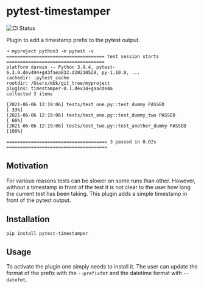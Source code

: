 # pytest-timestamper

![CI Status](https://github.com/mbkroese/pytest-timestamper/actions/workflows/main.yml/badge.svg)

Plugin to add a timestamp prefix to the pytest output.

```
➜ myproject python3 -m pytest -v
==================================== test session starts ====================================
platform darwin -- Python 3.9.4, pytest-6.3.0.dev494+g43faea832.d20210528, py-1.10.0, ...
cachedir: .pytest_cache
rootdir: /Users/mbk/git_tree/myproject
plugins: timestamper-0.1.dev14+gaacde4a
collected 3 items

[2021-06-06 12:19:06] tests/test_one.py::test_dummy PASSED                            [ 33%]
[2021-06-06 12:19:06] tests/test_one.py::test_dummy_two PASSED                        [ 66%]
[2021-06-06 12:19:06] tests/test_two.py::test_another_dummy PASSED                    [100%]

===================================== 3 passed in 0.02s =====================================
```

## Motivation

For various reasons tests can be slower on some runs than other.
However, without a timestamp in front of the test it is not clear to the user how long the current test has been taking.
This plugin adds a simple timestamp in front of the pytest output.

## Installation

```
pip install pytest-timestamper
```

## Usage

To activate the plugin one simply needs to install it.
The user can update the format of the prefix with the `--prefixfmt` and the datetime format with `--datefmt`.
